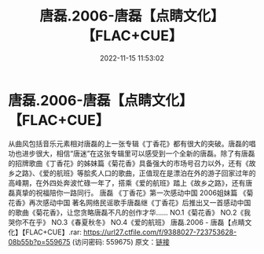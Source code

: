 ﻿---
title: 唐磊.2006-唐磊【点睛文化】【FLAC+CUE】
date: 2022-11-15 11:53:02
categories: WAV车载音乐、镜像
tags: 华语中文
---
# 唐磊.2006-唐磊【点睛文化】【FLAC+CUE】

从曲风包括音乐元素相对唐磊的上一张专辑《丁香花》都有很大的突破。唐磊的唱功也进步很大，相信“唐迷”在这张专辑里可以感受到一个全新的唐磊。除了有唐磊的招牌歌曲《丁香花》的姊妹篇《菊花香》具备强大的市场号召力以外，还有《故乡之路》、《爱的航班》等脍炙人口的歌曲，正值现在是漂泊在外的游子回家过年的高峰期，在外四处奔波忙碌一年了，搭乘《爱的航班》踏上《故乡之路》，还有唐磊真挚的祝福陪你一路同行。
唐磊 《丁香花》第一次感动中国
2006姐妹篇 《菊花香》再次感动中国
著名网络民谣歌手唐磊继《丁香花》后推出又一首感动中国的歌曲《菊花香》，让您贪略唐磊不凡的创作才华……
NO.1《菊花香》
NO.2《我哭你不在乎》
NO.3《春夏秋冬》
NO.4《爱的航班》
唐磊.2006 - 唐磊【点睛文化】【FLAC+CUE】.rar: https://url27.ctfile.com/f/9388027-723753628-08b55b?p=559675
(访问密码: 559675)
原文：[链接](https://blog.sina.com.cn/s/blog_1647c7e760103108x.html)